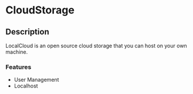 # CloudStorage


## Description
LocalCloud is an open source cloud storage that you can host on your own machine.


### Features
- User Management
- Localhost